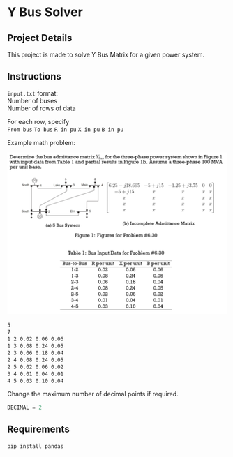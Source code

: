 # Y Bus Solver

## Project Details

This project is made to solve Y Bus Matrix for a given power system.

## Instructions

`input.txt` format:  
Number of buses  
Number of rows of data

For each row, specify  
`From bus` `To bus` `R in pu` `X in pu` `B in pu`

Example math problem:

![Math](https://raw.githubusercontent.com/X10KND/Y-Bus-Solver/main/Example%20Math.png)

```
5
7
1 2 0.02 0.06 0.06
1 3 0.08 0.24 0.05
2 3 0.06 0.18 0.04
2 4 0.08 0.24 0.05
2 5 0.02 0.06 0.02
3 4 0.01 0.04 0.01
4 5 0.03 0.10 0.04
```

Change the maximum number of decimal points if required.

```python
DECIMAL = 2
```

## Requirements

`pip install pandas`